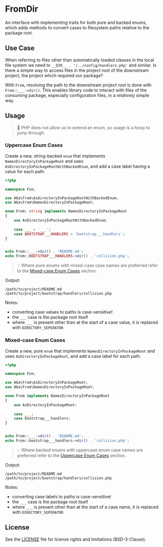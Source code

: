 # FromDir
An interface with implementing traits for both pure and backed enums, which adds methods to convert cases to filesystem
paths relative to the package root.

## Use Case
When referring to files other than automatically loaded classes in the local file system we need to 
`__DIR__ . '/../config/handlers.php'` and similar. Is there a simple way to access files in the project root of the 
downstream project, the project which required our package? 

With `From`, resolving the path to the downstream project root is done with `From::___->dir()`. This enables library 
code to interact with files of the consuming package, especially configuration files, in a _relatively_ simple way.

## Usage
>🎪 PHP does not allow us to extend an enum, so usage is a hoop to jump through.

### Uppercase Enum Cases
Create a new, string-backed `enum` that implements `NamesDirectoryInPackageRoot` and uses
`AsDirectoryInPackageRootWithBackedEnum`, and add a case label having a value for each path.

```php
<?php

namespace Foo;

use A6a\From\AsDirectoryInPackageRootWithBackedEnum;
use A6a\From\NamesDirectoryInPackageRoot;

enum From: string implements NamesDirectoryInPackageRoot
{
    use AsDirectoryInPackageRootWithBackedEnum;
    
    case ___ = '___';
    case BOOTSTRAP___HANDLERS = 'bootstrap___handlers';
}


echo From::___->dir() . 'README.md';
echo From::BOOTSTRAP___HANDLERS->dir() . 'collision.php';
```

> 💡 Where pure enums with mixed-case case names are preferred refer to the
> [Mixed-case Enum Cases](#mixed-case-enum-cases) section.

Output:
```
/path/to/project/README.md
/path/to/project/bootstrap/handlers/collision.php
```

Notes:
- converting case values to paths is case-sensitive!
- the `___` case is the package root itself
- where `___` is present other than at the start of a case value, it is replaced with `DIRECTORY_SEPERATOR`

### Mixed-case Enum Cases
Create a new, pure `enum` that implements `NamesDirectoryInPackageRoot` and uses `AsDirectoryInPackageRoot`, and add a case
label for each path.

```php
<?php

namespace Foo;

use A6a\From\AsDirectoryInPackageRoot;
use A6a\From\NamesDirectoryInPackageRoot;

enum From implements NamesDirectoryInPackageRoot
{
    use AsDirectoryInPackageRoot;
    
    case ___;
    case bootstrap___handlers;
}


echo From::___->dir() . 'README.md';
echo From::bootstrap___handlers->dir() . 'collision.php';
```

> 💡 Where backed enums with uppercase enum case names are preferred refer to the
> [Uppercase Enum Cases](#uppercase-enum-cases) section.


Output:
```
/path/to/project/README.md
/path/to/project/bootstrap/handlers/collision.php
```

Notes:
- converting case labels to paths is case-sensitive!
- the `___` case is the package root itself
- where `___` is present other than at the start of a case name, it is replaced with `DIRECTORY_SEPERATOR`

## License
See the [LICENSE](LICENSE) file for license rights and limitations (BSD-3-Clause).

